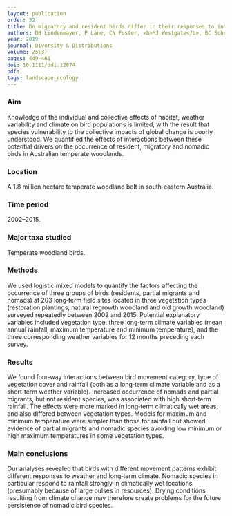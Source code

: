 ```yaml
---
layout: publication
order: 32
title: Do migratory and resident birds differ in their responses to interacting effects of climate, weather and vegetation?
authors: DB Lindenmayer, P Lane, CN Foster, <b>MJ Westgate</b>, BC Scheele, CF Sato, K Ikin, M Crane, D Michael & D Florance
year: 2019
journal: Diversity & Distributions
volume: 25(3)
pages: 449-461
doi: 10.1111/ddi.12874
pdf:
tags: landscape_ecology
---
```

<h3>Aim</h3>
Knowledge of the individual and collective effects of habitat, weather variability and climate on bird populations is limited, with the result that species vulnerability to the collective impacts of global change is poorly understood. We quantified the effects of interactions between these potential drivers on the occurrence of resident, migratory and nomadic birds in Australian temperate woodlands.

<h3>Location</h3>
A 1.8 million hectare temperate woodland belt in south‐eastern Australia.

<h3>Time period</h3>
2002–2015.

<h3>Major taxa studied</h3>
Temperate woodland birds.

<h3>Methods</h3>
We used logistic mixed models to quantify the factors affecting the occurrence of three groups of birds (residents, partial migrants and nomads) at 203 long‐term field sites located in three vegetation types (restoration plantings, natural regrowth woodland and old growth woodland) surveyed repeatedly between 2002 and 2015. Potential explanatory variables included vegetation type, three long‐term climate variables (mean annual rainfall, maximum temperature and minimum temperature), and the three corresponding weather variables for 12 months preceding each survey.

<h3>Results</h3>
We found four‐way interactions between bird movement category, type of vegetation cover and rainfall (both as a long‐term climate variable and as a short‐term weather variable). Increased occurrence of nomads and partial migrants, but not resident species, was associated with high short‐term rainfall. The effects were more marked in long‐term climatically wet areas, and also differed between vegetation types. Models for maximum and minimum temperature were simpler than those for rainfall but showed evidence of partial migrants and nomadic species avoiding low minimum or high maximum temperatures in some vegetation types.

<h3>Main conclusions</h3>
Our analyses revealed that birds with different movement patterns exhibit different responses to weather and long‐term climate. Nomadic species in particular respond to rainfall strongly in climatically wet locations (presumably because of large pulses in resources). Drying conditions resulting from climate change may therefore create problems for the future persistence of nomadic bird species.